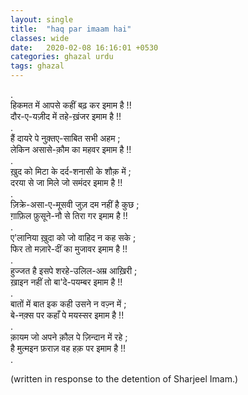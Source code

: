 ```yaml
---
layout: single
title:  "haq par imaam hai"
classes: wide
date:   2020-02-08 16:16:01 +0530
categories: ghazal urdu
tags: ghazal
---
```

.<br>
हिकमत में आपसे कहीं बढ़ कर इमाम है !!<br>
दौर-ए-यज़ीद में तहे-ख़ंजर इमाम है !!<br>
.<br>
हैं दायरे पे नुक़्तए-साबित सभी अहम ;<br>
लेकिन असासे-क़ौम का महवर इमाम है !!<br>
.<br>
ख़ुद को मिटा के दर्द-शनासी के शौक़ में ;<br>
दरया से जा मिले जो समंदर इमाम है !!<br>
.<br>
ज़िक्रे-असा-ए-मूसवी जुज़ दम नहीं है कुछ  ;<br>
ग़ाफ़िल फ़ुसूने-नौ से तिरा गर इमाम है !!<br>
.<br>
ए'लानिया ख़ुदा को जो वाहिद न कह सके  ;<br>
फिर तो मज़ारे-दीं का मुजावर इमाम है !!<br>
.<br>
हुज्जत है इसपे शरहे-उलिल-अम्र आख़िरी ;<br>
ख़ाइन नहीं तो बा'दे-पयम्बर इमाम है !! <br>
.<br>
बातों में बात इक कही उसने न वज़्न में ;<br>
बे-नक़्स पर कहाँ पे मयस्सर इमाम है !!<br>
.<br>
क़ायम जो अपने क़ौल पे ज़िन्दान में रहे  ;<br>
है मुत्मइन फ़राज़ वह हक़ पर इमाम है !!<br>
.<br>
<div>(written in response to the detention of Sharjeel Imam.)</div>
